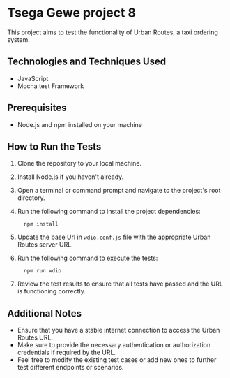 # Tsega Gewe project 8

This project aims to test the functionality of Urban Routes, a taxi ordering system.

## Technologies and Techniques Used
- JavaScript
- Mocha test Framework

## Prerequisites
- Node.js and npm installed on your machine 

## How to Run the Tests

1. Clone the repository to your local machine.
2. Install Node.js if you haven't already.
3. Open a terminal or command prompt and navigate to the project's root directory.
4. Run the following command to install the project dependencies:

         npm install
5. Update the base Url in `wdio.conf.js` file with the appropriate Urban Routes server URL.
6. Run the following command to execute the tests:

         npm run wdio 
7. Review the test results to ensure that all tests have passed and the URL is functioning correctly.

## Additional Notes

- Ensure that you have a stable internet connection to access the Urban Routes URL.
- Make sure to provide the necessary authentication or authorization credentials if required by the URL.
- Feel free to modify the existing test cases or add new ones to further test different endpoints or scenarios.

